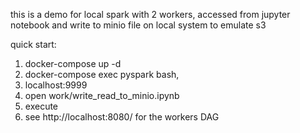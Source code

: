 this is a demo for local spark with 2 workers, accessed from jupyter notebook and write to minio file on local system to emulate s3

quick start:
1. docker-compose up -d
2. docker-compose exec pyspark bash, 
3. localhost:9999
4. open work/write_read_to_minio.ipynb
5. execute
6. see http://localhost:8080/ for the workers DAG

